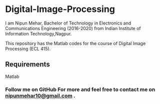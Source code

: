 # Digital-Image-Processing

I am Nipun Mehar, Bachelor of Technology in Electronics and Communications Engineering (2016-2020) from Indian Institute of Information Technology,Nagpur.

This repository has the Matlab codes for the course of Digital Image Processing (ECL 415).

## Requirements
Matlab

### Follow me on GitHub For more and feel free to contact me on nipunmehar10@gmail.com . 
